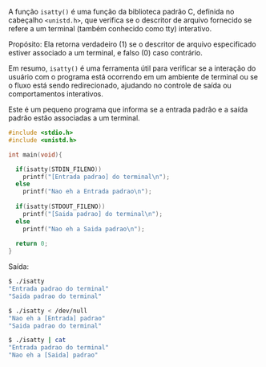 A função `isatty()` é uma função da biblioteca padrão C, definida no cabeçalho `<unistd.h>`, que verifica se o descritor de arquivo fornecido se refere a um terminal (também conhecido como tty) interativo.

Propósito:
Ela retorna verdadeiro (1) se o descritor de arquivo especificado estiver associado a um terminal, e falso (0) caso contrário.

Em resumo, `isatty()` é uma ferramenta útil para verificar se a interação do usuário com o programa está ocorrendo em um ambiente de terminal ou se o fluxo está sendo redirecionado, ajudando no controle de saída ou comportamentos interativos.

Este é um pequeno programa que informa se a entrada padrão e a saída padrão estão associadas a um terminal.

```c
#include <stdio.h>
#include <unistd.h>

int main(void){

  if(isatty(STDIN_FILENO))
    printf("[Entrada padrao] do terminal\n");
  else
    printf("Nao eh a Entrada padrao\n");
  
  if(isatty(STDOUT_FILENO))
    printf("[Saida padrao] do terminal\n");
  else
    printf("Nao eh a Saida padrao\n");
  
  return 0;
}
```
Saída:
```bash
$ ./isatty
"Entrada padrao do terminal"
"Saida padrao do terminal"

$ ./isatty < /dev/null
"Nao eh a [Entrada] padrao"
"Saida padrao do terminal"

$ ./isatty | cat
"Entrada padrao do terminal"
"Nao eh a [Saida] padrao"
```